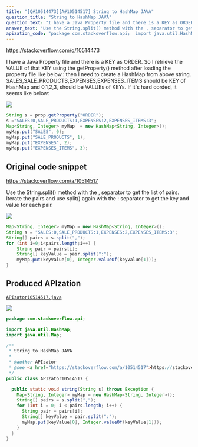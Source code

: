 ```yaml
---
title: "[Q#10514473][A#10514517] String to HashMap JAVA"
question_title: "String to HashMap JAVA"
question_text: "I have a Java Property file and there is a KEY as ORDER. So I retrieve the VALUE of that KEY using the getProperty() method after loading the property file like below.: then I need to create a HashMap from above string. SALES,SALE_PRODUCTS,EXPENSES,EXPENSES_ITEMS should be KEY of HashMap  and 0,1,2,3, should be VALUEs of KEYs. If it's hard corded, it seems like below:"
answer_text: "Use the String.split() method with the , separator to get the list of pairs. Iterate the pairs and use split() again with the : separator to get the key and value for each pair."
apization_code: "package com.stackoverflow.api;  import java.util.HashMap; import java.util.Map;  /**  * String to HashMap JAVA  *  * @author APIzator  * @see <a href=\"https://stackoverflow.com/a/10514517\">https://stackoverflow.com/a/10514517</a>  */ public class APIzator10514517 {    public static void string(String s) throws Exception {     Map<String, Integer> myMap = new HashMap<String, Integer>();     String[] pairs = s.split(\",\");     for (int i = 0; i < pairs.length; i++) {       String pair = pairs[i];       String[] keyValue = pair.split(\":\");       myMap.put(keyValue[0], Integer.valueOf(keyValue[1]));     }   } }"
---
```


https://stackoverflow.com/q/10514473

I have a Java Property file and there is a KEY as ORDER. So I retrieve the VALUE of that KEY using the getProperty() method after loading the property file like below.:
then
I need to create a HashMap from above string. SALES,SALE_PRODUCTS,EXPENSES,EXPENSES_ITEMS should be KEY of HashMap  and 0,1,2,3, should be VALUEs of KEYs.
If it&#x27;s hard corded, it seems like below:


<div class="code-logo"><img src="/stackoverflow.png" /></div>

```java
String s = prop.getProperty("ORDER");
s ="SALES:0,SALE_PRODUCTS:1,EXPENSES:2,EXPENSES_ITEMS:3";
Map<String, Integer> myMap  = new HashMap<String, Integer>();
myMap.put("SALES", 0);
myMap.put("SALE_PRODUCTS", 1);
myMap.put("EXPENSES", 2);
myMap.put("EXPENSES_ITEMS", 3);
```


## Original code snippet

https://stackoverflow.com/a/10514517

Use the String.split() method with the , separator to get the list of pairs. Iterate the pairs and use split() again with the : separator to get the key and value for each pair.

<div class="code-logo"><img src="/stackoverflow.png" /></div>

```java
Map<String, Integer> myMap = new HashMap<String, Integer>();
String s = "SALES:0,SALE_PRODUCTS:1,EXPENSES:2,EXPENSES_ITEMS:3";
String[] pairs = s.split(",");
for (int i=0;i<pairs.length;i++) {
    String pair = pairs[i];
    String[] keyValue = pair.split(":");
    myMap.put(keyValue[0], Integer.valueOf(keyValue[1]));
}
```

## Produced APIzation

[`APIzator10514517.java`](https://github.com/pasqualesalza/apization-temp/raw/main/data/search/APIzator10514517.java)

<div class="code-logo"><img src="/apizator.png" /></div>

```java
package com.stackoverflow.api;

import java.util.HashMap;
import java.util.Map;

/**
 * String to HashMap JAVA
 *
 * @author APIzator
 * @see <a href="https://stackoverflow.com/a/10514517">https://stackoverflow.com/a/10514517</a>
 */
public class APIzator10514517 {

  public static void string(String s) throws Exception {
    Map<String, Integer> myMap = new HashMap<String, Integer>();
    String[] pairs = s.split(",");
    for (int i = 0; i < pairs.length; i++) {
      String pair = pairs[i];
      String[] keyValue = pair.split(":");
      myMap.put(keyValue[0], Integer.valueOf(keyValue[1]));
    }
  }
}

```